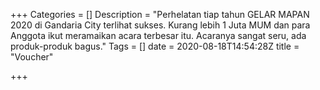 +++
Categories = []
Description = "Perhelatan tiap tahun GELAR MAPAN 2020 di Gandaria City terlihat sukses. Kurang lebih 1 Juta MUM dan para Anggota ikut meramaikan acara terbesar itu. Acaranya sangat seru, ada produk-produk bagus."
Tags = []
date = 2020-08-18T14:54:28Z
title = "Voucher"

+++
